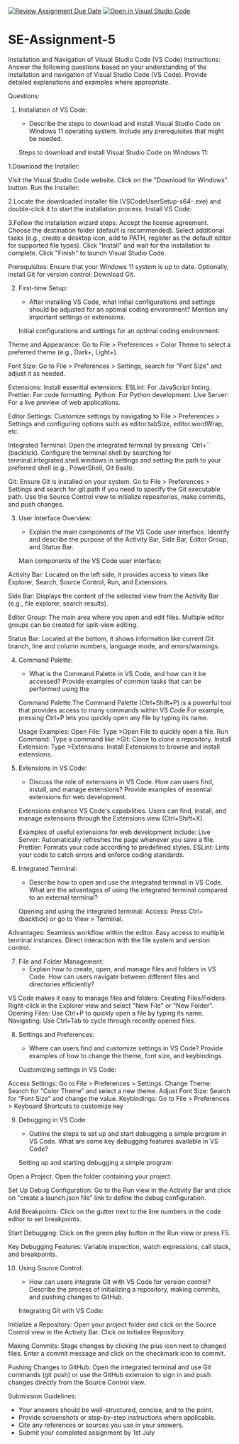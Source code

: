 [![Review Assignment Due Date](https://classroom.github.com/assets/deadline-readme-button-22041afd0340ce965d47ae6ef1cefeee28c7c493a6346c4f15d667ab976d596c.svg)](https://classroom.github.com/a/XoLGRbHq)
[![Open in Visual Studio Code](https://classroom.github.com/assets/open-in-vscode-2e0aaae1b6195c2367325f4f02e2d04e9abb55f0b24a779b69b11b9e10269abc.svg)](https://classroom.github.com/online_ide?assignment_repo_id=15300141&assignment_repo_type=AssignmentRepo)
# SE-Assignment-5
Installation and Navigation of Visual Studio Code (VS Code)
 Instructions:
Answer the following questions based on your understanding of the installation and navigation of Visual Studio Code (VS Code). Provide detailed explanations and examples where appropriate.

 Questions:

1. Installation of VS Code:
   - Describe the steps to download and install Visual Studio Code on Windows 11 operating system. Include any prerequisites that might be needed.

   Steps to download and install Visual Studio Code on Windows 11:

1.Download the Installer:

Visit the Visual Studio Code website.
Click on the "Download for Windows" button.
Run the Installer:

2.Locate the downloaded installer file (VSCodeUserSetup-x64-<version>.exe) and double-click it to start the installation process.
Install VS Code:

3.Follow the installation wizard steps:
Accept the license agreement.
Choose the destination folder (default is recommended).
Select additional tasks (e.g., create a desktop icon, add to PATH, register as the default editor for supported file types).
Click "Install" and wait for the installation to complete.
Click "Finish" to launch Visual Studio Code.

Prerequisites:
Ensure that your Windows 11 system is up to date.
Optionally, install Git for version control: Download Git.


2. First-time Setup:
   - After installing VS Code, what initial configurations and settings should be adjusted for an optimal coding environment? Mention any important settings or extensions.

   Initial configurations and settings for an optimal coding environment:

Theme and Appearance:
Go to File > Preferences > Color Theme to select a preferred theme (e.g., Dark+, Light+).

Font Size:
Go to File > Preferences > Settings, search for "Font Size" and adjust it as needed.

Extensions:
Install essential extensions:
ESLint: For JavaScript linting.
Prettier: For code formatting.
Python: For Python development.
Live Server: For a live preview of web applications.

Editor Settings:
Customize settings by navigating to File > Preferences > Settings and configuring options such as editor.tabSize, editor.wordWrap, etc.

Integrated Terminal:
Open the integrated terminal by pressing `Ctrl+`` (backtick).
Configure the terminal shell by searching for terminal.integrated.shell.windows in settings and setting the path to your preferred shell (e.g., PowerShell, Git Bash).

Git:
Ensure Git is installed on your system.
Go to File > Preferences > Settings and search for git.path if you need to specify the Git executable path.
Use the Source Control view to initialize repositories, make commits, and push changes.


3. User Interface Overview:
   - Explain the main components of the VS Code user interface. Identify and describe the purpose of the Activity Bar, Side Bar, Editor Group, and Status Bar.

   Main components of the VS Code user interface:

Activity Bar:
Located on the left side, it provides access to views like Explorer, Search, Source Control, Run, and Extensions.

Side Bar:
Displays the content of the selected view from the Activity Bar (e.g., file explorer, search results).

Editor Group:
The main area where you open and edit files. Multiple editor groups can be created for split-view editing.

Status Bar:
Located at the bottom, it shows information like current Git branch, line and column numbers, language mode, and errors/warnings.


4. Command Palette:
   - What is the Command Palette in VS Code, and how can it be accessed? Provide examples of common tasks that can be performed using the 
   
   Command Palette.The Command Palette (Ctrl+Shift+P) is a powerful tool that provides access to many commands within VS Code.For example, pressing Ctrl+P lets you quickly open any file by typing its name.
   
   Usage Examples:
Open File: Type >Open File to quickly open a file.
Run Command: Type a command like >Git: Clone to clone a repository.
Install Extension: Type >Extensions: Install Extensions to browse and install extensions.


5. Extensions in VS Code:
   - Discuss the role of extensions in VS Code. How can users find, install, and manage extensions? Provide examples of essential extensions for web development.

   Extensions enhance VS Code's capabilities. Users can find, install, and manage extensions through the Extensions view (Ctrl+Shift+X). 
   
   Examples of useful extensions for web development include:
Live Server: Automatically refreshes the page whenever you save a file.
Prettier: Formats your code according to predefined styles.
ESLint: Lints your code to catch errors and enforce coding standards.



6. Integrated Terminal:
   - Describe how to open and use the integrated terminal in VS Code. What are the advantages of using the integrated terminal compared to an external terminal?

   Opening and using the integrated terminal:
Access: Press Ctrl+ (backtick) or go to View > Terminal.

Advantages:
Seamless workflow within the editor.
Easy access to multiple terminal instances.
Direct interaction with the file system and version control.


7. File and Folder Management:
   - Explain how to create, open, and manage files and folders in VS Code. How can users navigate between different files and directories efficiently?

VS Code makes it easy to manage files and folders:
Creating Files/Folders: Right-click in the Explorer view and select "New File" or "New Folder".
Opening Files: Use Ctrl+P to quickly open a file by typing its name.
Navigating: Use Ctrl+Tab to cycle through recently opened files.


8. Settings and Preferences:
   - Where can users find and customize settings in VS Code? Provide examples of how to change the theme, font size, and keybindings.

   Customizing settings in VS Code:

Access Settings:
Go to File > Preferences > Settings.
Change Theme:
Search for "Color Theme" and select a new theme.
Adjust Font Size:
Search for "Font Size" and change the value.
Keybindings:
Go to File > Preferences > Keyboard Shortcuts to customize key


9. Debugging in VS Code:
   - Outline the steps to set up and start debugging a simple program in VS Code. What are some key debugging features available in VS Code?

   Setting up and starting debugging a simple program:

Open a Project:
Open the folder containing your project.

Set Up Debug Configuration:
Go to the Run view in the Activity Bar and click on "create a launch.json file" link to define the debug configuration.

Add Breakpoints:
Click on the gutter next to the line numbers in the code editor to set breakpoints.

Start Debugging:
Click on the green play button in the Run view or press F5.

Key Debugging Features:
Variable inspection, watch expressions, call stack, and breakpoints.
 

10. Using Source Control:
    - How can users integrate Git with VS Code for version control? Describe the process of initializing a repository, making commits, and pushing changes to GitHub.

    Integrating Git with VS Code:

Initialize a Repository:
Open your project folder and click on the Source Control view in the Activity Bar.
Click on Initialize Repository.

Making Commits:
Stage changes by clicking the plus icon next to changed files.
Enter a commit message and click on the checkmark icon to commit.

Pushing Changes to GitHub:
Open the integrated terminal and use Git commands (git push) or use the GitHub extension to sign in and push changes directly from the Source Control view.

 Submission Guidelines:
- Your answers should be well-structured, concise, and to the point.
- Provide screenshots or step-by-step instructions where applicable.
- Cite any references or sources you use in your answers.
- Submit your completed assignment by 1st July 

